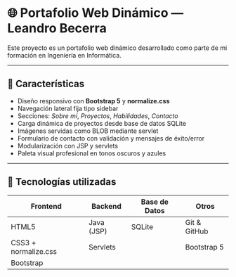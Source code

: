 # 🌐 Portafolio Web Dinámico — Leandro Becerra

Este proyecto es un portafolio web dinámico desarrollado como parte de mi formación en Ingeniería en Informática.

---

## 🚀 Características

- Diseño responsivo con **Bootstrap 5** y **normalize.css**
- Navegación lateral fija tipo sidebar
- Secciones: *Sobre mí*, *Proyectos*, *Habilidades*, *Contacto*
- Carga dinámica de proyectos desde base de datos SQLite
- Imágenes servidas como BLOB mediante servlet
- Formulario de contacto con validación y mensajes de éxito/error
- Modularización con JSP y servlets
- Paleta visual profesional en tonos oscuros y azules

---

## 🧰 Tecnologías utilizadas

| Frontend              | Backend         | Base de Datos | Otros         |
|-----------------------|-----------------|---------------|---------------|
| HTML5                 | Java (JSP)      | SQLite        | Git & GitHub  |
| CSS3 + normalize.css  | Servlets        |               | Bootstrap 5   |
| Bootstrap             |                 |               |               |




